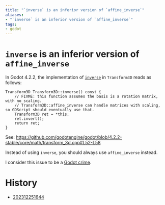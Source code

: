 ```yaml
---
title: "`inverse` is an inferior version of `affine_inverse`"
aliases:
- "`inverse` is an inferior version of `affine_inverse`"
tags:
- godot
---
```


# `inverse` is an inferior version of `affine_inverse`

In Godot 4.2.2, the implementation of [`inverse`](https://docs.godotengine.org/en/4.2/classes/class_transform3d.html#class-transform3d-method-inverse) in `Transform3D` reads as follows:

```
Transform3D Transform3D::inverse() const {
	// FIXME: this function assumes the basis is a rotation matrix, with no scaling.
	// Transform3D::affine_inverse can handle matrices with scaling, so GDScript should eventually use that.
	Transform3D ret = *this;
	ret.invert();
	return ret;
}
```

See: https://github.com/godotengine/godot/blob/4.2.2-stable/core/math/transform_3d.cpp#L52-L58

Instead of using `inverse`, you should always use `affine_inverse` instead.

I consider this issue to be a [Godot crime](godot-crimes.md).

# History

- [202312251644](../entries/202312251644.md)
